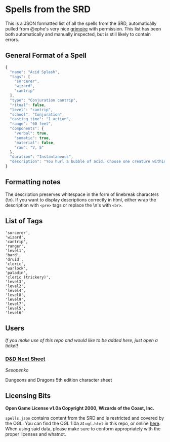 # Spells from the SRD

This is a JSON formatted list of all the spells from the SRD, automatically pulled from @ephe's very nice [grimoire](https://github.com/ephe/grimoire/) with permission. This list has been both automatically and manually inspected, but is still likely to contain errors.

## General Format of a Spell

```javascript
{
  "name": "Acid Splash",
  "tags": [
    "sorcerer",
    "wizard",
    "cantrip"
  ],
  "type": "Conjuration cantrip",
  "ritual": false,
  "level": "cantrip",
  "school": "Conjuration",
  "casting_time": "1 action",
  "range": "60 feet",
  "components": {
    "verbal": true,
    "somatic": true,
    "material": false,
    "raw": "V, S"
  },
  "duration": "Instantaneous",
  "description": "You hurl a bubble of acid. Choose one creature within range, or choose two creatures within range that are within 5 feet of each other. A target must succeed on a Dexterity saving throw or take 1d6 acid damage.\n\nThis spell's damage increases by 1d6 when you reach 5th level (2d6), 11th level (3d6), and 17th level (4d6)."
}
```

## Formatting notes

The description preserves whitespace in the form of linebreak characters (\n). If you want to display descriptions correctly in html, either wrap the description with `<pre>` tags or replace the \n's with `<br>`.

## List of Tags

```
'sorcerer',
'wizard',
'cantrip',
'ranger',
'level1',
'bard',
'druid',
'cleric',
'warlock',
'paladin',
'cleric (trickery)',
'level3',
'level2',
'level4',
'level8',
'level9',
'level7',
'level5',
'level6'
```

## Users

_If you make use of this repo and would like to be added here, just open a ticket!_

### [D&D Next Sheet](http://tools.fromthetabletop.net/#/spells)

_Sesopenko_

Dungeons and Dragons 5th edition character sheet

## Licensing Bits
__Open Game License v1.0a Copyright 2000, Wizards of the Coast, Inc.__

`spells.json` contains content from the SRD and is restricted and covered by the OGL. You can find the OGL 1.0a at `ogl.html` in this repo, or online [here](http://www.opengamingfoundation.org/ogl.html). When using said data, please make sure to conform appropriately with the proper licenses and whatnot.
